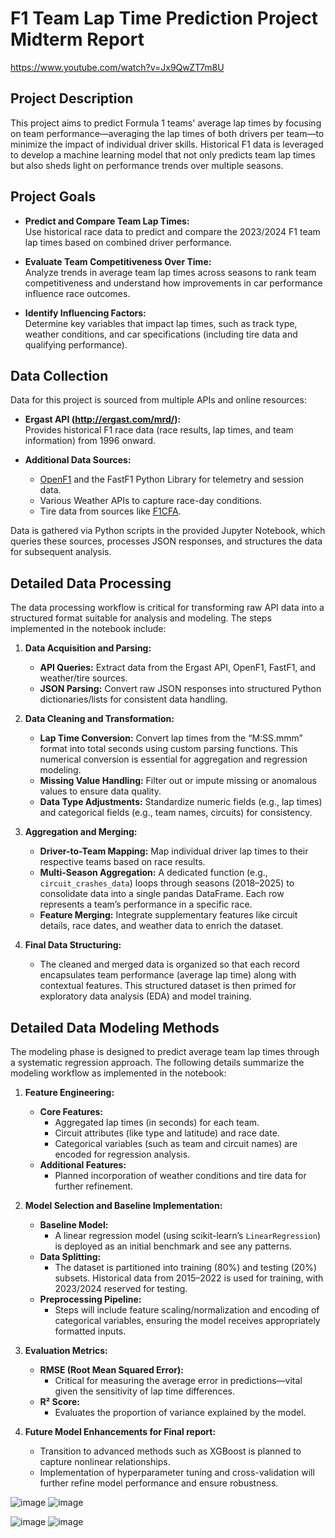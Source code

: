 # F1 Team Lap Time Prediction Project Midterm Report 

https://www.youtube.com/watch?v=Jx9QwZT7m8U

## Project Description

This project aims to predict Formula 1 teams' average lap times by focusing on team performance—averaging the lap times of both drivers per team—to minimize the impact of individual driver skills. Historical F1 data is leveraged to develop a machine learning model that not only predicts team lap times but also sheds light on performance trends over multiple seasons.

## Project Goals


- **Predict and Compare Team Lap Times:**  
  Use historical race data to predict and compare the 2023/2024 F1 team lap times based on combined driver performance.

- **Evaluate Team Competitiveness Over Time:**  
  Analyze trends in average team lap times across seasons to rank team competitiveness and understand how improvements in car performance influence race outcomes.

- **Identify Influencing Factors:**  
  Determine key variables that impact lap times, such as track type, weather conditions, and car specifications (including tire data and qualifying performance).

## Data Collection

Data for this project is sourced from multiple APIs and online resources:

- **Ergast API (http://ergast.com/mrd/):**  
  Provides historical F1 race data (race results, lap times, and team information) from 1996 onward.

- **Additional Data Sources:**  
  - [OpenF1](https://openf1.org/) and the FastF1 Python Library for telemetry and session data.  
  - Various Weather APIs to capture race-day conditions.  
  - Tire data from sources like [F1CFA](https://www.f1cfa.com/).

Data is gathered via Python scripts in the provided Jupyter Notebook, which queries these sources, processes JSON responses, and structures the data for subsequent analysis.

## Detailed Data Processing

The data processing workflow is critical for transforming raw API data into a structured format suitable for analysis and modeling. The steps implemented in the notebook include:

1. **Data Acquisition and Parsing:**  
   - **API Queries:** Extract data from the Ergast API, OpenF1, FastF1, and weather/tire sources.  
   - **JSON Parsing:** Convert raw JSON responses into structured Python dictionaries/lists for consistent data handling.

2. **Data Cleaning and Transformation:**  
   - **Lap Time Conversion:** Convert lap times from the “M:SS.mmm” format into total seconds using custom parsing functions. This numerical conversion is essential for aggregation and regression modeling.
   - **Missing Value Handling:** Filter out or impute missing or anomalous values to ensure data quality.
   - **Data Type Adjustments:** Standardize numeric fields (e.g., lap times) and categorical fields (e.g., team names, circuits) for consistency.

3. **Aggregation and Merging:**  
   - **Driver-to-Team Mapping:** Map individual driver lap times to their respective teams based on race results.
   - **Multi-Season Aggregation:** A dedicated function (e.g., `circuit_crashes_data`) loops through seasons (2018–2025) to consolidate data into a single pandas DataFrame. Each row represents a team’s performance in a specific race.
   - **Feature Merging:** Integrate supplementary features like circuit details, race dates, and weather data to enrich the dataset.

4. **Final Data Structuring:**  
   - The cleaned and merged data is organized so that each record encapsulates team performance (average lap time) along with contextual features. This structured dataset is then primed for exploratory data analysis (EDA) and model training.

## Detailed Data Modeling Methods

The modeling phase is designed to predict average team lap times through a systematic regression approach. The following details summarize the modeling workflow as implemented in the notebook:

1. **Feature Engineering:**  
   - **Core Features:**  
     - Aggregated lap times (in seconds) for each team.
     - Circuit attributes (like type and latitude) and race date.
     - Categorical variables (such as team and circuit names) are encoded for regression analysis.
   - **Additional Features:**  
     - Planned incorporation of weather conditions and tire data for further refinement.

2. **Model Selection and Baseline Implementation:**  
   - **Baseline Model:**  
     - A linear regression model (using scikit-learn’s `LinearRegression`) is deployed as an initial benchmark and see any patterns.
   - **Data Splitting:**  
     - The dataset is partitioned into training (80%) and testing (20%) subsets. Historical data from 2015–2022 is used for training, with 2023/2024 reserved for testing.
   - **Preprocessing Pipeline:**  
     - Steps will include feature scaling/normalization and encoding of categorical variables, ensuring the model receives appropriately formatted inputs.

3. **Evaluation Metrics:**  
   - **RMSE (Root Mean Squared Error):**  
     - Critical for measuring the average error in predictions—vital given the sensitivity of lap time differences.
   - **R² Score:**  
     - Evaluates the proportion of variance explained by the model.
   
4. **Future Model Enhancements for Final report:**  
   - Transition to advanced methods such as XGBoost is planned to capture nonlinear relationships.
   - Implementation of hyperparameter tuning and cross-validation will further refine model performance and ensure robustness.

![image](https://github.com/user-attachments/assets/1ffde3c1-25c4-4c0e-a20f-a3347e7bc6d6)
![image](https://github.com/user-attachments/assets/fc93f401-fedf-4151-b4a7-333d5e536751)

![image](https://github.com/user-attachments/assets/b5bb8d74-85d3-4bbc-883a-209f0467271b)
![image](https://github.com/user-attachments/assets/41d2f59f-8f62-4486-abf6-318c2fbf41a6)

